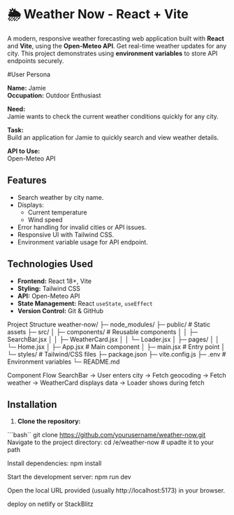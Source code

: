 # 🌦️ Weather Now - React + Vite

A modern, responsive weather forecasting web application built with **React** and **Vite**, using the **Open-Meteo API**. Get real-time weather updates for any city. This project demonstrates using **environment variables** to store API endpoints securely.

#User Persona

**Name:** Jamie  
**Occupation:** Outdoor Enthusiast  

**Need:**  
Jamie wants to check the current weather conditions quickly for any city.  

**Task:**  
Build an application for Jamie to quickly search and view weather details.  

**API to Use:**  
Open-Meteo API

## Features

- Search weather by city name.
- Displays:
  - Current temperature
  - Wind speed
- Error handling for invalid cities or API issues.
- Responsive UI with Tailwind CSS.
- Environment variable usage for API endpoint.

## Technologies Used
- **Frontend:** React 18+, Vite
- **Styling:** Tailwind CSS
- **API:** Open-Meteo API
- **State Management:** React `useState`, `useEffect`
- **Version Control:** Git & GitHub

Project Structure
weather-now/
├─ node_modules/
├─ public/             # Static assets
├─ src/
│  ├─ components/      # Reusable components
│  │  ├─ SearchBar.jsx
│  │  ├─ WeatherCard.jsx
│  │  └─ Loader.jsx
│  ├─ pages/
│  │  └─ Home.jsx
│  ├─ App.jsx          # Main component
│  ├─ main.jsx         # Entry point
│  └─ styles/          # Tailwind/CSS files
├─ package.json
├─ vite.config.js
├─ .env                # Environment variables
└─ README.md

Component Flow
SearchBar → User enters city → Fetch geocoding → Fetch weather → WeatherCard displays data → Loader shows during fetch


## Installation

1. **Clone the repository:**

```bash``
git clone https://github.com/yourusername/weather-now.git
Navigate to the project directory:
cd /e/weather-now  # upadte it to your path

Install dependencies:
npm install

Start the development server:
npm run dev


Open the local URL provided (usually http://localhost:5173) in your browser.

deploy on netlify or StackBlitz
